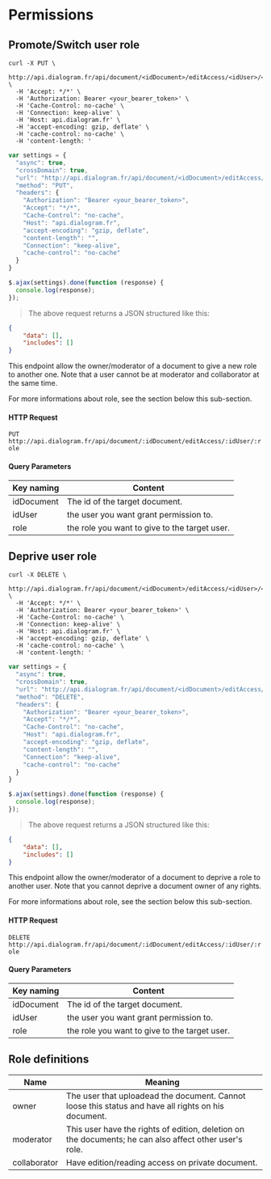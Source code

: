 # Permissions

## Promote/Switch user role

```shell
curl -X PUT \
  http://api.dialogram.fr/api/document/<idDocument>/editAccess/<idUser>/<userRole> \
  -H 'Accept: */*' \
  -H 'Authorization: Bearer <your_bearer_token>' \
  -H 'Cache-Control: no-cache' \
  -H 'Connection: keep-alive' \
  -H 'Host: api.dialogram.fr' \
  -H 'accept-encoding: gzip, deflate' \
  -H 'cache-control: no-cache' \
  -H 'content-length: '
```

```javascript
var settings = {
  "async": true,
  "crossDomain": true,
  "url": "http://api.dialogram.fr/api/document/<idDocument>/editAccess/<idUser>/<userRole>",
  "method": "PUT",
  "headers": {
    "Authorization": "Bearer <your_bearer_token>",
    "Accept": "*/*",
    "Cache-Control": "no-cache",
    "Host": "api.dialogram.fr",
    "accept-encoding": "gzip, deflate",
    "content-length": "",
    "Connection": "keep-alive",
    "cache-control": "no-cache"
  }
}

$.ajax(settings).done(function (response) {
  console.log(response);
});
```
> The above request returns a JSON structured like this:

```json
{
    "data": [],
    "includes": []
}
```

This endpoint allow the owner/moderator of a document to give a new role to another one. Note that a user cannot be at moderator and collaborator at the same time.

For more informations about role, see the section below this sub-section.

#### HTTP Request

`PUT http://api.dialogram.fr/api/document/:idDocument/editAccess/:idUser/:role`

#### Query Parameters

Key naming | Content
---------- | -------
idDocument | The id of the target document.
idUser | the user you want grant permission to.
role | the role you want to give to the target user.

## Deprive user role

```shell
curl -X DELETE \
  http://api.dialogram.fr/api/document/<idDocument>/editAccess/<idUser>/<userRole> \
  -H 'Accept: */*' \
  -H 'Authorization: Bearer <your_bearer_token>' \
  -H 'Cache-Control: no-cache' \
  -H 'Connection: keep-alive' \
  -H 'Host: api.dialogram.fr' \
  -H 'accept-encoding: gzip, deflate' \
  -H 'cache-control: no-cache' \
  -H 'content-length: '
```

```javascript
var settings = {
  "async": true,
  "crossDomain": true,
  "url": "http://api.dialogram.fr/api/document/<idDocument>/editAccess/<idUser>/<userRole>",
  "method": "DELETE",
  "headers": {
    "Authorization": "Bearer <your_bearer_token>",
    "Accept": "*/*",
    "Cache-Control": "no-cache",
    "Host": "api.dialogram.fr",
    "accept-encoding": "gzip, deflate",
    "content-length": "",
    "Connection": "keep-alive",
    "cache-control": "no-cache"
  }
}

$.ajax(settings).done(function (response) {
  console.log(response);
});
```
> The above request returns a JSON structured like this:

```json
{
    "data": [],
    "includes": []
}
```

This endpoint allow the owner/moderator of a document to deprive a role to another user. Note that you cannot deprive a document owner of any rights.

For more informations about role, see the section below this sub-section.

#### HTTP Request

`DELETE http://api.dialogram.fr/api/document/:idDocument/editAccess/:idUser/:role`

#### Query Parameters

Key naming | Content
---------- | -------
idDocument | The id of the target document.
idUser | the user you want grant permission to.
role | the role you want to give to the target user.

## Role definitions

Name | Meaning
---------- | -------
owner | The user that uploadead the document. Cannot loose this status and have all rights on his document.
moderator | This user have the rights of edition, deletion on the documents; he can also affect other user's role.
collaborator | Have edition/reading access on private document.